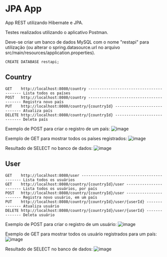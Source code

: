 # JPA App

App REST utilizando Hibernate e JPA.

Testes realizados utilizando o aplicativo Postman.

Deve-se criar um banco de dados MySQL com o nome "restapi" para utilização (ou alterar o spring.datasource.url no arquivo src/main/resources/application.properties).

```
CREATE DATABASE restapi;
```


## Country
```
GET    http://localhost:8080/country ---------------------------------------- Lista todos os países
POST   http://localhost:8080/country ---------------------------------------- Registra novo país
PUT    http://localhost:8080/country/{countryId} ---------------------------- Atualiza país
DELETE http://localhost:8080/country/{countryId} ---------------------------- Deleta país
```
Exemplo de POST para criar o registro de um país:
![image](https://user-images.githubusercontent.com/12296364/40627188-dc391978-6293-11e8-996a-f310f6b9fdae.jpg)

Exemplo de GET para mostrar todos os países registrados:
![image](https://user-images.githubusercontent.com/12296364/40627415-45cb984c-6295-11e8-9fe9-92433544b1ec.jpg)

Resultado de SELECT no banco de dados:
![image](https://user-images.githubusercontent.com/12296364/40627425-56977574-6295-11e8-86c8-cd7d3ac48123.jpg)

## User
```
GET    http://localhost:8080/user ------------------------------------------- Lista todos os usuários
GET    http://localhost:8080/country/{countryId}/user ----------------------- Lista todos os usuários, por país
POST   http://localhost:8080/country/{countryId}/user ----------------------- Registra novo usuário, em um país
PUT    http://localhost:8080/country/{countryId}/user/{userId} -------------- Atualiza usuário
DELETE http://localhost:8080/country/{countryId}/user/{userId} -------------- Deleta usuário
```
Exemplo de POST para criar o registro de um usuário:
![image](https://user-images.githubusercontent.com/12296364/40627431-64cd52f8-6295-11e8-9652-19086b2e0b5b.jpg)

Exemplo de GET para mostrar todos os usuário registrados para um país:
![image](https://user-images.githubusercontent.com/12296364/40627442-6f7d71e2-6295-11e8-8111-881ce41371fc.jpg)

Resultado de SELECT no banco de dados:
![image](https://user-images.githubusercontent.com/12296364/40627450-78554132-6295-11e8-96c1-eda450b787fa.jpg)